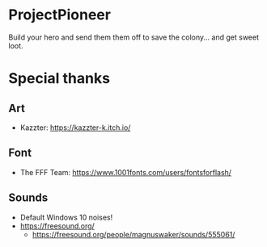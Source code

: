 # ProjectPioneer
Build your hero and send them them off to save the colony... and get sweet loot.

# Special thanks
## Art
* Kazzter: https://kazzter-k.itch.io/
## Font
* The FFF Team: https://www.1001fonts.com/users/fontsforflash/
## Sounds
* Default Windows 10 noises!
* https://freesound.org/
  * https://freesound.org/people/magnuswaker/sounds/555061/